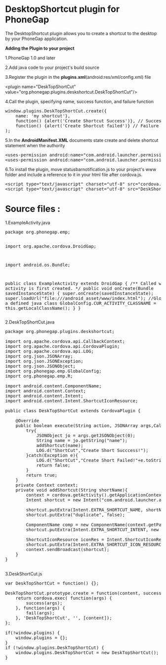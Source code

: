 DesktopShortcut plugin for PhoneGap
===============

The DesktopShortcut plugin allows you to create a shortcut to the desktop by your PhoneGap application.

<b>Adding the Plugin to your project</b>

1.PhoneGap 1.0 and later

2.Add java code to your project's build source

3.Register the plugin in the <b>plugins.xml</b>(android:res/xml/config.xml) file

&lt;plugin name="DeskTopShortCut" value="org.phonegap.plugins.deskshortcut.DeskTopShortCut"/&gt;

4.Call the plugin, specifying name, success function, and failure function<br/>
<pre>
window.plugins.DeskTopShortCut.create({
    name: 'my shortcut'},
    function() {alert('Create Shortcut Success')}, // Success function
    function() {alert('Create Shortcut failed')} // Failure function
);
</pre>


5.In the <b>AndroidManifest.XML</b> documents state create and delete shortcut statement when the authority
<pre>
&lt;uses-permission android:name="com.android.launcher.permission.INSTALL_SHORTCUT" /&gt;  
&lt;uses-permission android:name="com.android.launcher.permission.UNINSTALL_SHORTCUT" /&gt;
</pre>
6.To install the plugin, move statusbarnotification.js to your project's www folder and include a reference to it in your html file after cordova.js.
<pre>
&lt;script type="text/javascript" charset="utf-8" src="cordova.js">&lt;/script&gt;
&lt;script type="text/javascript" charset="utf-8" src="DeskShortCut.js">&lt;/script&gt;
</pre>


<h1>Source files :</h1>
1.ExampleActivity.java
<pre>
package org.phonegap.emp;

import org.apache.cordova.DroidGap;

import android.os.Bundle;

public class ExampleActivity extends DroidGap {
    /** Called when the activity is first created. */
    public void onCreate(Bundle savedInstanceState) {
        super.onCreate(savedInstanceState);
        super.loadUrl("file:///android_asset/www/index.html");
        //GlobalConfig is a defined java class
        GlobalConfig.CUR_ACTIVITY_CLASSNAME = this.getLocalClassName();
    }
}
</pre>
2.DeskTopShortCut.java
<pre>
package org.phonegap.plugins.deskshortcut;

import org.apache.cordova.api.CallbackContext;
import org.apache.cordova.api.CordovaPlugin;
import org.apache.cordova.api.LOG;
import org.json.JSONArray;
import org.json.JSONException;
import org.json.JSONObject;
import org.phonegap.emp.GlobalConfig;
import org.phonegap.emp.R;

import android.content.ComponentName;
import android.content.Context;
import android.content.Intent;
import android.content.Intent.ShortcutIconResource;

public class DeskTopShortCut extends CordovaPlugin {
    
	@Override
	public boolean execute(String action, JSONArray args,CallbackContext callbackContext) throws JSONException {
		try{
			JSONObject jo = args.getJSONObject(0);
			String name = jo.getString("name");
			addShortcut(name);
			LOG.d("ShortCut","Create Short Succcess!");
		}catch(Exception e){
			LOG.d("ShortCut","Create Short Failed!"+e.toString());
			return false;
		}
		return true;
	}
	private Context context;
	private void addShortcut(String shortName){  
		context = cordova.getActivity().getApplicationContext();
	    Intent shortcut = new Intent("com.android.launcher.action.INSTALL_SHORTCUT");  
	           
	    shortcut.putExtra(Intent.EXTRA_SHORTCUT_NAME, shortName);  
	    shortcut.putExtra("duplicate", false); 
	           
	    ComponentName comp = new ComponentName(context.getPackageName(), "."+GlobalConfig.CUR_ACTIVITY_CLASSNAME);  
	    shortcut.putExtra(Intent.EXTRA_SHORTCUT_INTENT, new Intent(Intent.ACTION_MAIN).setComponent(comp));  
	   
	    ShortcutIconResource iconRes = Intent.ShortcutIconResource.fromContext(context, R.drawable.notification);  
	    shortcut.putExtra(Intent.EXTRA_SHORTCUT_ICON_RESOURCE, iconRes);  
	    context.sendBroadcast(shortcut);  
	}  
}

</pre>


3.DeskShortCut.js
<pre>
var DeskTopShortCut = function() {};
            
DeskTopShortCut.prototype.create = function(content, success, fail) {
    return cordova.exec( function(args) {
        success(args);
    }, function(args) {
        fail(args);
    }, 'DeskTopShortCut', '', [content]);
};

if(!window.plugins) {
    window.plugins = {};
}
if (!window.plugins.DeskTopShortCut) {
    window.plugins.DeskTopShortCut = new DeskTopShortCut();
}
</pre>
